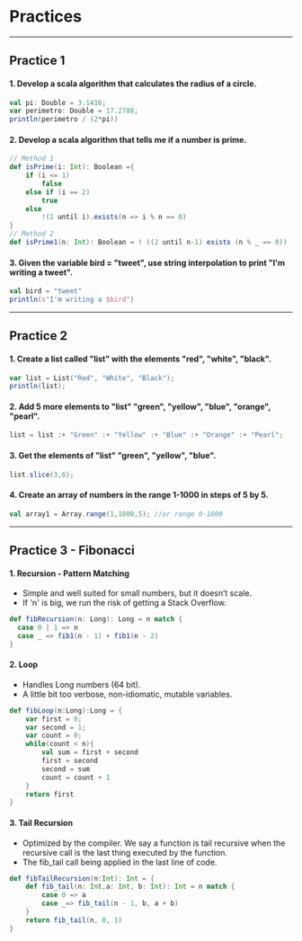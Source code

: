 # Practices
---
## Practice 1
#### 1. Develop a scala algorithm that calculates the radius of a circle.
```scala
val pi: Double = 3.1416;
var perimetro: Double = 17.2788;
println(perimetro / (2*pi))
```
#### 2. Develop a scala algorithm that tells me if a number is prime.
```scala
// Method 1
def isPrime(i: Int): Boolean ={
    if (i <= 1)
        false
    else if (i == 2)
        true
    else
        !(2 until i).exists(n => i % n == 0)
}
// Method 2
def isPrime1(n: Int): Boolean = ! ((2 until n-1) exists (n % _ == 0)) 
```
#### 3. Given the variable bird = "tweet", use string interpolation to print "I'm writing a tweet".
```scala
val bird = "tweet"
println(s"I'm writing a $bird")
```
---
## Practice 2
#### 1. Create a list called "list" with the elements "red", "white", "black".
```scala
var list = List("Red", "White", "Black");
println(list);
```
#### 2. Add 5 more elements to "list" "green", "yellow", "blue", "orange", "pearl".
```scala
list = list :+ "Green" :+ "Yellow" :+ "Blue" :+ "Orange" :+ "Pearl";
```
#### 3. Get the elements of "list" "green", "yellow", "blue".
```scala
list.slice(3,6);
``` 
#### 4. Create an array of numbers in the range 1-1000 in steps of 5 by 5.
```scala
val array1 = Array.range(1,1000,5); //or range 0-1000
``` 
---
## Practice 3 - Fibonacci
#### 1. Recursion - Pattern Matching
- Simple and well suited for small numbers, but it doesn’t scale.
- If 'n' is big, we run the risk of getting a Stack Overflow.
```scala
def fibRecursion(n: Long): Long = n match {
  case 0 | 1 => n
  case _ => fib1(n - 1) + fib1(n - 2)
}
``` 
#### 2. Loop
- Handles Long numbers (64 bit).
- A little bit too verbose, non-idiomatic, mutable variables.
```scala
def fibLoop(n:Long):Long = {
    var first = 0;
    var second = 1;
    var count = 0;
    while(count < n){
        val sum = first + second
        first = second
        second = sum
        count = count + 1
    }
    return first
}
```
#### 3. Tail Recursion
- Optimized by the compiler. We say a function is tail recursive when the recursive call is the last thing executed by the function. 
- The fib_tail call being applied in the last line of code.
```scala
def fibTailRecursion(n:Int): Int = {
    def fib_tail(n: Int,a: Int, b: Int): Int = n match {
        case 0 => a
        case _=> fib_tail(n - 1, b, a + b)
    }
    return fib_tail(n, 0, 1)
}
```